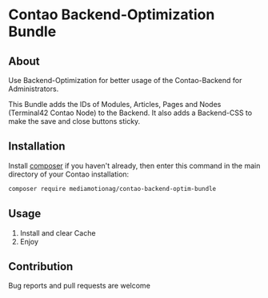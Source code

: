 # Contao Backend-Optimization Bundle

## About
Use Backend-Optimization for better usage of the Contao-Backend for Administrators.

This Bundle adds the IDs of Modules, Articles, Pages and Nodes (Terminal42 Contao Node) to the Backend.
It also adds a Backend-CSS to make the save and close buttons sticky.

## Installation
Install [composer](https://getcomposer.org) if you haven't already, then enter this command in the main directory of your Contao installation:
```sh
composer require mediamotionag/contao-backend-optim-bundle
```
## Usage
1. Install and clear Cache
2. Enjoy

## Contribution
Bug reports and pull requests are welcome
